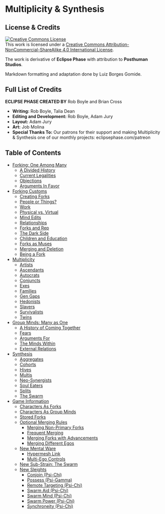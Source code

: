 # Multiplicity & Synthesis

## License & Credits

<a rel="license" href="http://creativecommons.org/licenses/by-nc-sa/4.0/"><img alt="Creative Commons License" style="border-width:0" src="https://i.creativecommons.org/l/by-nc-sa/4.0/88x31.png" /></a><br />
This work is licensed under a <a rel="license" href="http://creativecommons.org/licenses/by-nc-sa/4.0/">Creative Commons Attribution-NonCommercial-ShareAlike 4.0 International License</a>.

The work is derivative of **Eclipse Phase** with attribution to **Posthuman Studios**.

Markdown formatting and adaptation done by Luiz Borges Gomide.

## Full List of Credits

**ECLIPSE PHASE CREATED BY** Rob Boyle and Brian Cross

<div class="stat-list">

- **Writing:** Rob Boyle, Talia Dean
- **Editing and Development:** Rob Boyle, Adam Jury
- **Layout:** Adam Jury
- **Art:** Job Molina
- **Special Thanks To:** Our patrons for their support and making Multiplicity & Synthesis one of our monthly projects: eclipsephase.com/patreon

</div>

## Table of Contents

<!-- TOC PLACEHOLDER -->

- [Forking: One Among Many](01-forking-one-among-many.md)
  - [A Divided History](01-forking-one-among-many.md#a-divided-history)
  - [Current Legalities](01-forking-one-among-many.md#current-legalities)
  - [Objections](01-forking-one-among-many.md#objections)
  - [Arguments In Favor](01-forking-one-among-many.md#arguments-in-favor)
- [Forking Customs](02-forking-customs.md)
  - [Creating Forks](02-forking-customs.md#creating-forks)
  - [People or Things?](02-forking-customs.md#people-or-things)
  - [Work](02-forking-customs.md#work)
  - [Physical vs. Virtual](02-forking-customs.md#physical-vs-virtual)
  - [Mind Edits](02-forking-customs.md#mind-edits)
  - [Relationships](02-forking-customs.md#relationships)
  - [Forks and Rep](02-forking-customs.md#forks-and-rep)
  - [The Dark Side](02-forking-customs.md#the-dark-side)
  - [Children and Education](02-forking-customs.md#children-and-education)
  - [Forks as Muses](02-forking-customs.md#forks-as-muses)
  - [Merging and Deletion](02-forking-customs.md#merging-and-deletion)
  - [Being a Fork](02-forking-customs.md#being-a-fork)
- [Multiplicity](03-multiplicity.md)
  - [Artists](03-multiplicity.md#artists)
  - [Ascendants](03-multiplicity.md#ascendants)
  - [Autocrats](03-multiplicity.md#autocrats)
  - [Conjuncts](03-multiplicity.md#conjuncts)
  - [Exes](03-multiplicity.md#exes)
  - [Families](03-multiplicity.md#families)
  - [Gen Gaps](03-multiplicity.md#gen-gaps)
  - [Hedonists](03-multiplicity.md#hedonists)
  - [Slavers](03-multiplicity.md#slavers)
  - [Survivalists](03-multiplicity.md#survivalists)
  - [Twins](03-multiplicity.md#twins)
- [Group Minds: Many as One](04-group-minds-many-as-one.md)
  - [A History of Coming Together](04-group-minds-many-as-one.md#a-history-of-coming-together)
  - [Fears](04-group-minds-many-as-one.md#fears)
  - [Arguments For](04-group-minds-many-as-one.md#arguments-for)
  - [The Minds Within](04-group-minds-many-as-one.md#the-minds-within)
  - [External Relations](04-group-minds-many-as-one.md#external-relations)
- [Synthesis](05-synthesis.md)
  - [Aggregates](05-synthesis.md#aggregates)
  - [Cohorts](05-synthesis.md#cohorts)
  - [Hives](05-synthesis.md#hives)
  - [Multis](05-synthesis.md#multis)
  - [Neo-Synergists](05-synthesis.md#neo-synergists)
  - [Soul Eaters](05-synthesis.md#soul-eaters)
  - [Splits](05-synthesis.md#splits)
  - [The <sort-here>Swarm](05-synthesis.md#the-swarm)
- [Game Information](06-game-information.md)
  - [Characters As Forks](06-game-information.md#characters-as-forks)
  - [Characters As Group Minds](06-game-information.md#characters-as-group-minds)
  - [Stored Forks](06-game-information.md#stored-forks)
  - [Optional Merging Rules](06-game-information.md#optional-merging-rules)
    - [Merging Non-Primary Forks](06-game-information.md#merging-non-primary-forks)
    - [Frequent Merging](06-game-information.md#frequent-merging)
    - [Merging Forks with Advancements](06-game-information.md#merging-forks-with-advancements)
    - [Merging Different Egos](06-game-information.md#merging-different-egos)
  - [New Mental Ware](06-game-information.md#new-mental-ware)
    - [Hypermesh Link](06-game-information.md#hypermesh-link)
    - [Multi-Ego Controls](06-game-information.md#multi-ego-controls)
  - [New Sub-Strain: The Swarm](06-game-information.md#new-sub-strain-the-swarm)
  - [New Sleights](06-game-information.md#new-sleights)
    - [Conjoin (Psi-Chi)](06-game-information.md#conjoin-psi-chi)
    - [Possess (Psi-Gamma)](06-game-information.md#possess-psi-gamma)
    - [Remote Targeting (Psi-Chi)](06-game-information.md#remote-targeting-psi-chi)
    - [Swarm Aid (Psi-Chi)](06-game-information.md#swarm-aid-psi-chi)
    - [Swarm Mind (Psi-Chi)](06-game-information.md#swarm-mind-psi-chi)
    - [Swarm Power (Psi-Chi)](06-game-information.md#swarm-power-psi-chi)
    - [Synchroneity (Psi-Chi)](06-game-information.md#synchroneity-psi-chi)
